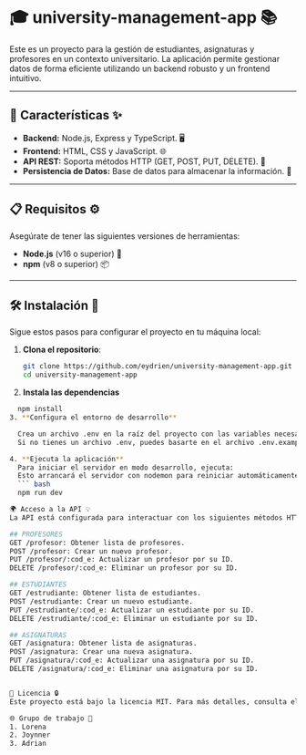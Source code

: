 # 🎓 **university-management-app** 📚

Este es un proyecto para la gestión de estudiantes, asignaturas y profesores en un contexto universitario. La aplicación permite gestionar datos de forma eficiente utilizando un backend robusto y un frontend intuitivo.

---

## 🔧 **Características** ✨

- **Backend:** Node.js, Express y TypeScript. 🖥️
- **Frontend:** HTML, CSS y JavaScript. 🌐
- **API REST:** Soporta métodos HTTP (GET, POST, PUT, DELETE). 🔄
- **Persistencia de Datos:** Base de datos para almacenar la información. 💾

---

## 📋 **Requisitos** ⚙️

Asegúrate de tener las siguientes versiones de herramientas:

- **Node.js** (v16 o superior) 🔑
- **npm** (v8 o superior) 📦

---

## 🛠️ **Instalación** 🚀

Sigue estos pasos para configurar el proyecto en tu máquina local:

1. **Clona el repositorio**:
   ```bash
   git clone https://github.com/eydrien/university-management-app.git
   cd university-management-app

2. **Instala las dependencias**
  ```  bash
    npm install
3. **Configura el entorno de desarrollo**

    Crea un archivo .env en la raíz del proyecto con las variables necesarias (por ejemplo, conexión a la base de datos, puertos, etc.)
    Si no tienes un archivo .env, puedes basarte en el archivo .env.example para configurarlo.

4. **Ejecuta la aplicación**
    Para iniciar el servidor en modo desarrollo, ejecuta:
    Esto arrancará el servidor con nodemon para reiniciar automáticamente en caso de cambios en el código.
    ``` bash
    npm run dev

🌍 Acceso a la API 💡
La API está configurada para interactuar con los siguientes métodos HTTP:

## PROFESORES
GET /profesor: Obtener lista de profesores.
POST /profesor: Crear un nuevo profesor.
PUT /profesor/:cod_e: Actualizar un profesor por su ID.
DELETE /profesor/:cod_e: Eliminar un profesor por su ID.

## ESTUDIANTES
GET /estrudiante: Obtener lista de estudiantes.
POST /estrudiante: Crear un nuevo estudiante.
PUT /estrudiante/:cod_e: Actualizar un estudiante por su ID.
DELETE /estrudiante/:cod_e: Eliminar un estudiante por su ID.

## ASIGNATURAS
GET /asignatura: Obtener lista de asignaturas.
POST /asignatura: Crear una nueva asignatura.
PUT /asignatura/:cod_e: Actualizar una asignatura por su ID.
DELETE /asignatura/:cod_e: Eliminar una asignatura por su ID.


📄 Licencia 🔒
Este proyecto está bajo la licencia MIT. Para más detalles, consulta el archivo LICENSE.

🌐 Grupo de trabajo 📱
1. Lorena
2. Joynner
3. Adrian 
